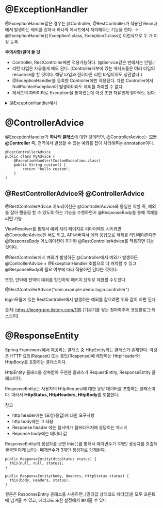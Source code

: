 # @ExceptionHandler

@ExceptionHandler같은 경우는 @Controller, @RestController가 적용된 Bean내에서 발생하는 예외를 잡아서 하나의 메서드에서 처리해주는 기능을 한다.
→ @ExceptionHandler({ Exception1.class, Exception2.class}) 이런식으로 두 개 이상 등록

**주의사항/알아 둘 것**

- Controller, RestController에만 적용가능하다. (@Service같은 빈에서는 안됨.)
- 리턴 타입은 자유롭게 해도 된다. (Controller내부에 있는 메서드들은 여러 타입의 response를 할 것이다. 해당 타입과 전혀다른 리턴 타입이어도 상관없다.)
- @ExceptionHandler를 등록한 Controller에만 적용된다. 다른 Controller에서 NullPointerException이 발생하더라도 예외를 처리할 수 없다.
- 메서드의 파라미터로 Exception을 받아왔는데 이것 또한 자유롭게 받아와도 된다.

<details><summary> @ExceptionHandler예시 </summary>
<p>
  
    @RestController
    public class MyRestController {
        @Autowired
        private MyService myService;
        @GetMapping("/hello")
        public String hello() {
            return "hello";//문자열 반환
        }
        @GetMapping("/myData")
        public MyData myData() {
            return new MyData("myName");//object 반환
        }
        @GetMapping("/service")
        public String serviceCall() {
            return myService.serviceMethod();//일반적인 service호출
        }
        @GetMapping("/serviceException")
        public String serviceException() {
            return myService.serviceExceptionMethod(); //service에서 예외발생
        }
        @GetMapping("/controllerException")
        public void controllerException() {
            throw new NullPointerException();//controller에서 예외발생
        }
        @GetMapping("/customException")
        public String custom() {
            throw new CustomException();//custom예외 발생
        }
        @ExceptionHandler(NullPointerException.class)
        public Object nullex(Exception e) {
            System.err.println(e.getClass());
            return "myService";
        }
    }
  
String타입과 MyData라는 나만의 객체타입을 리턴하는 메서드등의 존재하지만 ExceptionHandler하나로 다 처리할 수 있다.
myService.serviceExceptionMethod는 Service안에서 Exception이 발생하는데 이 메서드를 호출하면 서비스에서 예외가 발생했지만 결국 컨트롤러 내에서 발생한 것과 같으므로 ExceptionHandler가 예외를 잡아내어 "myService"가 리턴된다.

    public class CustomException extends RuntimeException{
      private static final long serialVersionUID = 1L;
    }

이 예외는 NullPointerException이 아니기 때문에 발생하더라도 ExceptionHandler에 의해서 처리되지 않는다

  
만약 하나로 더 많은 예외 처리를 하길 원한다면 모든 예외의 부모클래스인 Exception.class를 핸들링하게하면 된다.

  **@ExceptionHandler(Exception.class)**

</p>
</details>

# @ControllerAdvice

@ExceptionHandler가 **하나의 클래스**에 대한 것이라면, @ControllerAdvice는 **모든 @Controller** 즉, 전역에서 발생할 수 있는 예외를 잡아 처리해주는 annotation이다.

    @RestControllerAdvice
    public class MyAdvice {
        @ExceptionHandler(CustomException.class)
        public String custom() {
            return "hello custom";
        }
    }

## @RestControllerAdvice와 @ControllerAdvice

@RestControllerAdvice 어노테이션은 @ControllerAdvice와 동일한 역할 즉, 예외를 잡아 핸들링 할 수 있도록 하는 기능을 수행하면서 @ResponseBody를 통해 객체를 리턴 가능

ViewResolver를 통해서 예외 처리 페이지로 리다이렉트 시키려면 @ControllerAdvice만 써도 되고, API서버여서 에러 응답으로 객체를 리턴해야한다면 @ResponseBody 어노테이션이 추가된 @RestControllerAdvice를 적용하면 되는 것이다.

@RestController에서 예외가 발생하든 @Controller에서 예외가 발생하든 @ControllerAdvice + @ExceptionHandler 조합으로 다 캐치할 수 있고 @ResponseBody의 필요 여부에 따라 적용하면 된다는 것이다. 

또한, 만약에 전역의 예외를 잡긴하되 패키지 단위로 제한할 수도있다.

@RestControllerAdvice("com.example.demo.login.controller")

login모듈에 있는 RestController에서 발생하는 예외를 잡으려면 위와 같이 하면 된다

출처: https://jeong-pro.tistory.com/195 [기본기를 쌓는 정아마추어 코딩블로그:티스토리]

# @ResponseEntity

Spring Framework에서 제공하는 클래스 중 HttpEntity라는 클래스가 존재한다. 이것은 HTTP 요청(Request) 또는 응답(Response)에 해당하는 HttpHeader와 HttpBody를 포함하는 클래스이다. 

HttpEntity 클래스를 상속받아 구현한 클래스가 RequestEntity, ResponseEntity 클래스이다. 

ResponseEntity는 사용자의 HttpRequest에 대한 응답 데이터를 포함하는 클래스이다. 따라서 **HttpStatus, HttpHeaders, HttpBody**를 포함한다. 

참고

- http header에는 (요청/응답)에 대한 요구사항 
- http body에는 그 내용 
- Response header 에는 웹서버가 웹브라우저에 응답하는 메시지
- Reponse body에는 데이터 값

ResponseEntity의 생성자를 보면 this( )를 통해서 매개변수가 3개인 생성자를 호출해 결국엔 아래 보이는 매개변수가 3개인 생성자로 가게된다. 

    public ResponseEntity(HttpStatus status) {
      this(null, null, status);
    }

    public ResponseEntity(body, Headers, HttpStatus status) {
      this(body, Headers, status);
    }
    
결론은 ResponseEntity 클래스를 사용하면, [결과값 상태코드 헤더값]을 모두 프론트에 넘겨줄 수 있고, 에러코드 또한 설정해서 보내줄 수 있다

